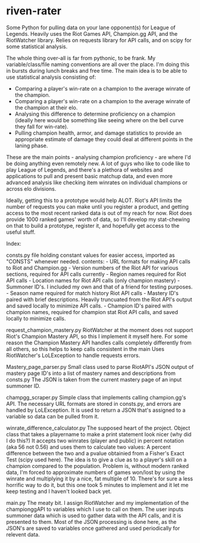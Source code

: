 # riven-rater
Some Python for pulling data on your lane opponent(s) for League of Legends. Heavily uses the Riot Games API, Champion.gg API, and the RiotWatcher library. Relies on requests library for API calls, and on scipy for some statistical analysis.

The whole thing over-all is far from pythonic, to be frank. My variable/class/file naming conventions are all over the place. I'm doing this in bursts during lunch breaks and free time. The main idea is to be able to use statistical analysis consisting of:
  - Comparing a player's win-rate on a champion to the average winrate of the champion.
  - Comparing a player's win-rate on a champion to the average winrate of the champion at their elo.
  - Analysing this difference to determine proficiency on a champion (ideally here would be something like seeing where on the bell curve     they fall for win-rate).
  - Pulling champion health, armor, and damage statistics to provide an appropriate estimate of damage they could deal at different
    points in the laning phase.


These are the main points - analysing champion proficiency - are where I'd be doing anything even remotely new. A lot of guys who like to code like to play League of Legends, and there's a plethora of websites and applications to pull and present basic matchup data, and even more advanced analysis like checking item winrates on individual champions or across elo divisions. 

Ideally, getting this to a prototype would help ALOT. Riot's API limits the number of requests you can make until you register a product, and getting access to the most recent ranked data is out of my reach for now. Riot does provide 1000 ranked games' worth of data, so I'll develop my stat-chewing on that to build a prototype, register it, and hopefully get access to the useful stuff.

Index:

consts.py
  file holding constant values for easier access, imported as "CONSTS" whenever needed.
  contents:
    - URL formats for making API calls to Riot and Champion.gg
    - Version numbers of the Riot API for various sections, required for API calls currently
    - Region names required for Riot API calls
    - Location names for Riot API calls (only champion mastery)
    - Summoner ID's. I included my own and that of a friend for testing purposes.
    - Season name required for match history Riot API calls
    - Mastery ID's paired with brief descriptions. Heavily truncuated from the Riot API's output and saved locally to minimize API calls.
    - Champion ID's paired with champion names, required for champion stat Riot API calls, and saved locally to minimize calls.

request_champion_mastery.py
  RiotWatcher at the moment does not support Riot's Champion Mastery API, so this I implement it myself here.
  For some reason the Champion Mastery API handles calls completely differently from all others, so this helps to keep calls consistent    in the main
  Uses RiotWatcher's LoLException to handle requests errors.
  
Mastery_page_parser.py
  Small class used to parse RiotAPI's JSON output of mastery page ID's into a list of mastery names and descriptions from consts.py
  The JSON is taken from the current mastery page of an input summoner ID.

champgg_scraper.py
  Simple class that implements calling champion.gg's API. The necessary URL formats are stored in consts.py, and errors are handled by
  LoLException.
  It is used to return a JSON that's assigned to a variable so data can be pulled from it.
  
winrate_difference_calculator.py
  The supposed heart of the project. Object class that takes a playername to make a print statement look nicer (why did I do this?)
  It accepts two winrates (player and public) in percent notation (aka 56 not 0.56) and uses them to calculate two values: A percent
  difference between the two and a pvalue obtainied from a Fisher's Exact Test (scipy used here). The idea is to give a clue as to a
  player's skill on a champion compared to the population. Problem is, without modern ranked data, I'm forced to approximate numbers of
  games won/lost by using the winrate and multiplying it by a nice, fat multiple of 10. There's for sure a less horrific way to do it, 
  but this one took 5 minutes to implement and it let me keep testing and I haven't looked back yet.
  
main.py
  The meaty bit. I assign RiotWatcher and my implementation of the championggAPI to variables which I use to call on them. The user 
  inputs summoner data which is used to gather data with the API calls, and it is presented to them. Most of the JSON processing is done 
  here, as the JSON's are saved to variables once gathered and used periodically for relevent data.
